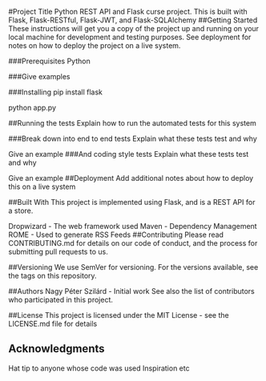 #Project Title
Python REST API and Flask curse project.
This is built with Flask, Flask-RESTful, Flask-JWT, and Flask-SQLAlchemy
##Getting Started
These instructions will get you a copy of the project up and running on your local machine for development and testing purposes. See deployment for notes on how to deploy the project on a live system.

###Prerequisites
Python

###Give examples

###Installing
pip install flask

python app.py

##Running the tests
Explain how to run the automated tests for this system

###Break down into end to end tests
Explain what these tests test and why

Give an example
###And coding style tests
Explain what these tests test and why

Give an example
##Deployment
Add additional notes about how to deploy this on a live system

##Built With
This project is implemented using Flask, and is a REST API for a store. 

Dropwizard - The web framework used
Maven - Dependency Management
ROME - Used to generate RSS Feeds
##Contributing
Please read CONTRIBUTING.md for details on our code of conduct, and the process for submitting pull requests to us.

##Versioning
We use SemVer for versioning. For the versions available, see the tags on this repository.

##Authors
Nagy Péter Szilárd - Initial work
See also the list of contributors who participated in this project.

##License
This project is licensed under the MIT License - see the LICENSE.md file for details

## Acknowledgments
Hat tip to anyone whose code was used
Inspiration
etc